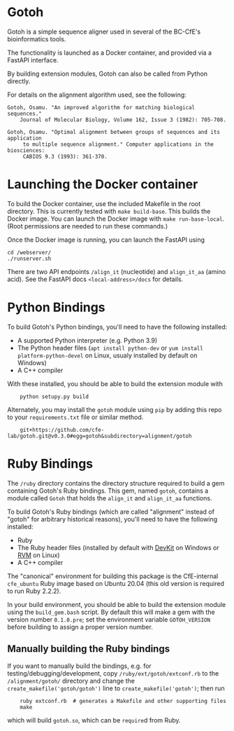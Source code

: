 # Gotoh

Gotoh is a simple sequence aligner used in several of the BC-CfE's bioinformatics tools.

The functionality is launched as a Docker container, and provided via a FastAPI interface.

By building extension modules, Gotoh can also be called from Python directly.

For details on the alignment algorithm used, see the following:

```
Gotoh, Osamu. "An improved algorithm for matching biological sequences."
    Journal of Molecular Biology, Volume 162, Issue 3 (1982): 705-708.

Gotoh, Osamu. "Optimal alignment between groups of sequences and its application
     to multiple sequence alignment." Computer applications in the biosciences: 
     CABIOS 9.3 (1993): 361-370.
```

# Launching the Docker container

To build the Docker container, use the included Makefile in the root directory.
This is currently tested with `make build-base`. This builds the Docker image.
You can launch the Docker image with `make run-base-local`.
(Root permissions are needed to run these commands.)

Once the Docker image is running, you can launch the FastAPI using
```
cd /webserver/
./runserver.sh
```

There are two API endpoints `/align_it` (nucleotide) and `align_it_aa` (amino acid).
See the FastAPI docs `<local-address>/docs` for details.

# Python Bindings

To build Gotoh's Python bindings, you'll need to have the following
installed:

- A supported Python interpreter (e.g. Python 3.9)
- The Python header files (`apt install python-dev` or `yum install
  platform-python-devel` on Linux, usualy installed by default on Windows)
- A C++ compiler

With these installed, you should be able to build the extension module with
```
    python setupy.py build
```

Alternately, you may install the `gotoh` module using `pip` by adding this repo
to your `requirements.txt` file or similar method.
```
    git+https://github.com/cfe-lab/gotoh.git@v0.3.0#egg=gotoh&subdirectory=alignment/gotoh
```

# Ruby Bindings

The `/ruby` directory contains the directory structure required to build a
gem containing Gotoh's Ruby bindings.  This gem, named `gotoh`, contains
a module called `Gotoh` that holds the `align_it` and `align_it_aa` functions.

To build Gotoh's Ruby bindings (which are called "alignment" instead of "gotoh"
for arbitrary historical reasons), you'll need to have the following installed:

- Ruby
- The Ruby header files (installed by default with
  [DevKit](https://rubyinstaller.org/add-ons/devkit.html) on Windows or
  [RVM](https://rvm.io/) on Linux)
- A C++ compiler

The "canonical" environment for building this package is the CfE-internal 
`cfe_ubuntu` Ruby image based on Ubuntu 20.04 (this old version is required 
to run Ruby 2.2.2).

In your build environment, you should be able to build the extension module
using the `build_gem.bash` script.  By default this will make a gem with the
version number `0.1.0.pre`; set the environment variable `GOTOH_VERSION` before
building to assign a proper version number.

## Manually building the Ruby bindings

If you want to manually build the bindings, e.g. for testing/debugging/development,
copy `/ruby/ext/gotoh/extconf.rb` to the `/alignment/gotoh/` directory and 
change the `create_makefile('gotoh/gotoh')` line to `create_makefile('gotoh')`;
then run
```
    ruby extconf.rb  # generates a Makefile and other supporting files
    make
```
which will build `gotoh.so`, which can be `require`d from Ruby.
